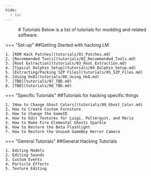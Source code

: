 ```yaml
---
hide:
  - toc
---
```

<figure markdown> 
# Tutorials 
Below is a list of tutorials for modding and related software.
</figure>


=== "Set-up"
    ##Getting Started with hacking LM
    
    1. [ROM Hack Patches](tutorials/01_Patches.md)
    2. [Recommended Tools](tutorials/02_Recommended_Tools.md)
    3. [Root Extraction](tutorials/03_Root_Extraction.md)
    4. [Typical Dolphin Setup](tutorials/04_Dolphin_Setup.md)
    5. [Extracting/Packing SZP Files](tutorials/05_SZP_Files.md)
    6. [Using HxD](tutorials/06_Using_HxD.md)
    7. [TBD](tutorials/07_TBD.md)
    8. [TBD](tutorials/08_TBD.md)           

=== "Specific Tutorials"
    ##Tutorials for hacking specific things

	1. [How to Change Ghost Colors](tutorials/09_Ghost_Color.md)
    2. How to Create Custom Furniture
    3. How to Change the GameID
    4. How to Edit Textures for Luigi, Poltergust, and Mario
    5. How to Make Fire Elemental Ghosts Sparkle
    6. How to Restore the Beta Flashlight
    7. How to Restore the Unused GameBoy Horror Camera

=== "General Tutorials"
    ##General Hacking Tutorials

    1. Editing Models
    2. Editing Sounds
    3. Custom Events
    4. Particle Effects
    5. Texture Editing